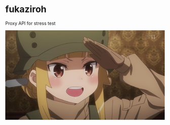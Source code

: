 # fukaziroh
Proxy API for stress test 

![fuka](https://github.com/timakin/fukaziroh/blob/master/fuka.jpg)